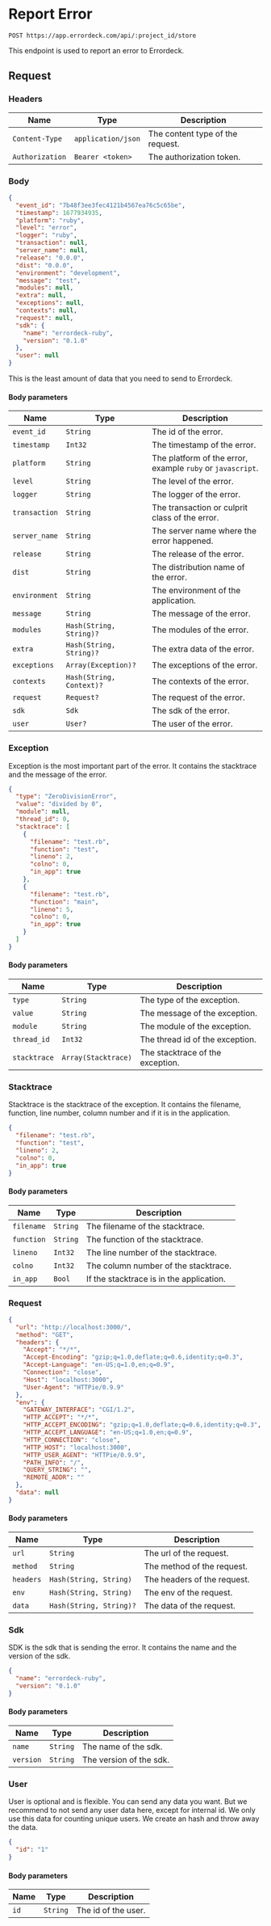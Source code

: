 # Report Error

`POST https://app.errordeck.com/api/:project_id/store`

This endpoint is used to report an error to Errordeck.

## Request

### Headers

| Name | Type | Description |
| ---- | ---- | ----------- |
| `Content-Type` | `application/json` | The content type of the request. |
| `Authorization` | `Bearer <token>` | The authorization token. |

### Body

```json
{
  "event_id": "7b48f3ee3fec4121b4567ea76c5c65be",
  "timestamp": 1677934935,
  "platform": "ruby",
  "level": "error",
  "logger": "ruby",
  "transaction": null,
  "server_name": null,
  "release": "0.0.0",
  "dist": "0.0.0",
  "environment": "development",
  "message": "test",
  "modules": null,
  "extra": null,
  "exceptions": null,
  "contexts": null,
  "request": null,
  "sdk": {
    "name": "errordeck-ruby",
    "version": "0.1.0"
  },
  "user": null
}
```

This is the least amount of data that you need to send to Errordeck.

#### Body parameters

| Name | Type | Description |
| ---- | ---- | ----------- |
| `event_id` | `String` | The id of the error. |
| `timestamp` | `Int32` | The timestamp of the error. |
| `platform` | `String` | The platform of the error, example `ruby` or `javascript`. |
| `level` | `String` | The level of the error. |
| `logger` | `String` | The logger of the error. |
| `transaction` | `String` | The transaction or culprit class of the error. |
| `server_name` | `String` | The server name where the error happened. |
| `release` | `String` | The release of the error. |
| `dist` | `String` | The distribution name of the error. |
| `environment` | `String` | The environment of the application. |
| `message` | `String` | The message of the error. |
| `modules` | `Hash(String, String)?` | The modules of the error. |
| `extra` | `Hash(String, String)?` | The extra data of the error. |
| `exceptions` | `Array(Exception)?` | The exceptions of the error. |
| `contexts` | `Hash(String, Context)?` | The contexts of the error. |
| `request` | `Request?` | The request of the error. |
| `sdk` | `Sdk` | The sdk of the error. |
| `user` | `User?` | The user of the error. |

### Exception

Exception is the most important part of the error. It contains the stacktrace and the message of the error.

```json
{
  "type": "ZeroDivisionError",
  "value": "divided by 0",
  "module": null,
  "thread_id": 0,
  "stacktrace": [
    {
      "filename": "test.rb",
      "function": "test",
      "lineno": 2,
      "colno": 0,
      "in_app": true
    },
    {
      "filename": "test.rb",
      "function": "main",
      "lineno": 5,
      "colno": 0,
      "in_app": true
    }
  ]
}
```

#### Body parameters

| Name | Type | Description |
| ---- | ---- | ----------- |
| `type` | `String` | The type of the exception. |
| `value` | `String` | The message of the exception. |
| `module` | `String` | The module of the exception. |
| `thread_id` | `Int32` | The thread id of the exception. |
| `stacktrace` | `Array(Stacktrace)` | The stacktrace of the exception. |

### Stacktrace

Stacktrace is the stacktrace of the exception. It contains the filename, function, line number, column number and if it is in the application.

```json
{
  "filename": "test.rb",
  "function": "test",
  "lineno": 2,
  "colno": 0,
  "in_app": true
}
```

#### Body parameters

| Name | Type | Description |
| ---- | ---- | ----------- |
| `filename` | `String` | The filename of the stacktrace. |
| `function` | `String` | The function of the stacktrace. |
| `lineno` | `Int32` | The line number of the stacktrace. |
| `colno` | `Int32` | The column number of the stacktrace. |
| `in_app` | `Bool` | If the stacktrace is in the application. |

### Request

```json
{
  "url": "http://localhost:3000/",
  "method": "GET",
  "headers": {
    "Accept": "*/*",
    "Accept-Encoding": "gzip;q=1.0,deflate;q=0.6,identity;q=0.3",
    "Accept-Language": "en-US;q=1.0,en;q=0.9",
    "Connection": "close",
    "Host": "localhost:3000",
    "User-Agent": "HTTPie/0.9.9"
  },
  "env": {
    "GATEWAY_INTERFACE": "CGI/1.2",
    "HTTP_ACCEPT": "*/*",
    "HTTP_ACCEPT_ENCODING": "gzip;q=1.0,deflate;q=0.6,identity;q=0.3",
    "HTTP_ACCEPT_LANGUAGE": "en-US;q=1.0,en;q=0.9",
    "HTTP_CONNECTION": "close",
    "HTTP_HOST": "localhost:3000",
    "HTTP_USER_AGENT": "HTTPie/0.9.9",
    "PATH_INFO": "/",
    "QUERY_STRING": "",
    "REMOTE_ADDR": ""
  },
  "data": null
}
```

#### Body parameters

| Name | Type | Description |
| ---- | ---- | ----------- |
| `url` | `String` | The url of the request. |
| `method` | `String` | The method of the request. |
| `headers` | `Hash(String, String)` | The headers of the request. |
| `env` | `Hash(String, String)` | The env of the request. |
| `data` | `Hash(String, String)?` | The data of the request. |

### Sdk

SDK is the sdk that is sending the error. It contains the name and the version of the sdk.

```json
{
  "name": "errordeck-ruby",
  "version": "0.1.0"
}
```

#### Body parameters

| Name | Type | Description |
| ---- | ---- | ----------- |
| `name` | `String` | The name of the sdk. |
| `version` | `String` | The version of the sdk. |


### User

User is optional and is flexible. You can send any data you want. But we recommend to not send any user data here, except for internal id. We only use this data for counting unique users. We create an hash and throw away the data.

```json
{
  "id": "1"
}
```

#### Body parameters

| Name | Type | Description | 
| ---- | ---- | ----------- |
| `id` | `String` | The id of the user. |
